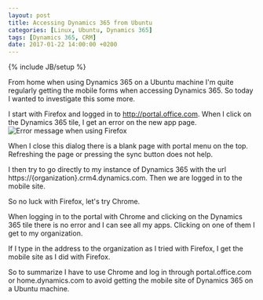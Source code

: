 ```yaml
---
layout: post
title: Accessing Dynamics 365 from Ubuntu
categories: [Linux, Ubuntu, Dynamics 365]
tags: [Dynamics 365, CRM]
date: 2017-01-22 14:00:00 +0200
---
```

{% include JB/setup %}

From home when using Dynamics 365 on a Ubuntu machine I'm quite regularly getting the mobile forms when accessing Dynamics 365. So today I wanted to investigate this some more.

I start with Firefox and logged in to http://portal.office.com. When I click on the Dynamics 365 tile, I get an error on the new app page.
<img src="{{ site.url }}/assets/images/dynamics_ubuntu/firefox-portal-error.png" class="img-responsive img-right" alt="Error message when using Firefox" title="Error message when using Firefox" />

When I close this dialog there is a blank page with portal menu on the top. Refreshing the page or pressing the sync button does not help.

I then try to go directly to my instance of Dynamics 365 with the url https://{organization}.crm4.dynamics.com. Then we are logged in to the mobile site.

So no luck with Firefox, let's try Chrome.

When logging in to the portal with Chrome and clicking on the Dynamics 365 tile there is no error and I can see all my apps. Clicking on one of them I get to my organization.

If I type in the address to the organization as I tried with Firefox, I get the mobile site as I did with Firefox.

So to summarize I have to use Chrome and log in through portal.office.com or home.dynamics.com to avoid getting the mobile site of Dynamics 365 on a Ubuntu machine.
